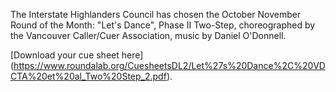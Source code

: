 The Interstate Highlanders Council has chosen the October November Round of the Month:  "Let's Dance", Phase II Two-Step, choreographed by the Vancouver Caller/Cuer Association, music by Daniel O'Donnell.

[Download your cue sheet here]
(https://www.roundalab.org/CuesheetsDL2/Let%27s%20Dance%2C%20VDCTA%20et%20al_Two%20Step_2.pdf).
